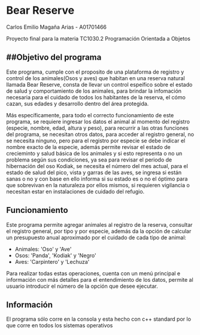 # Bear Reserve
Carlos Emilio Magaña Arias - A01701466

Proyecto final para la materia TC1030.2 Programación Orientada a Objetos

##Objetivo del programa
----------------------------------------------------------
Este programa, cumple con el proposito de una plataforma de registro y control de los animales(Osos y aves) que habitan 
en una reserva natural llamada Bear Reserve, consta de llevar un control espeífico sobre el estado de salud 
y comportamiento de los animales, para brindar la infomación necesaria para el cuidado de todos los habitantes de 
la reserva, el cómo cazan, sus edades y desarrollo dentro del área protegida.

Más específicamente, para todo el correcto funcionamiento de este programa, se requiere ingresar los datos el animal al 
momento del registro (especie, nombre, edad, altura y peso), para recurrir a las otras funciones del programa, se necesitan otros 
datos, para acceder al registro general, no se necesita ninguno, pero para el registro por especie se debe indicar el nombre 
exacto de la especie, además permite revisar el estado de crecieminto y salud básica de los animales y si esto representa o no 
un problema según sus condiciones, ya sea para revisar el periodo de hibernación del oso Kodiak, se necesita el número del mes 
actual, para el estado de salud del pico, vista y garras de las aves, se ingresa si están sanas o no y con base en ello 
informa si su estado es o no el óptimo para que sobrevivan en la naturaleza por ellos mismos, si requieren 
vigilancia o necesitan estar en instalaciones de cuidado del refugio.

## Funcionamiento
Este programa permite agregar animales al registro de la reserva, consultar el registro general, por tipo y por especie, además da la 
opción de calcular un presupuesto anual aproximado por el cuidado de cada tipo de animal:

- Animales: 'Oso' y 'Ave'
- Osos: 'Panda', 'Kodiak' y 'Negro'
- Aves: 'Carpintero' y 'Lechuza'

Para realizar todas estas operaciones, cuenta con un menú principal e información con más detalles para el entendimiento de los datos, 
permite al usuario introducir el número de la opción que desee ejecutar.

## Información
El programa sólo corre en la consola y esta hecho con c++ standard por lo que corre en todos los sistemas operativos
